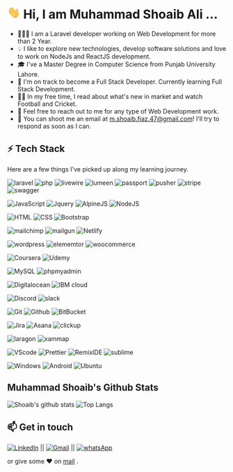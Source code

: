 # <img src="https://raw.githubusercontent.com/ABSphreak/ABSphreak/master/gifs/Hi.gif" width="30px">  Hi, I am **Muhammad Shoaib Ali** ...

- 👨🏻‍💻 I am a Laravel developer working on Web Development for more than 2 Year.
- 💡 I like to explore new technologies, develop software solutions and love to work on NodeJs and ReactJS development.
- 🎓 I've a Master Degree in Computer Science from Punjab University Lahore.
- 🌱 I'm on track to become a Full Stack Developer. Currently learning Full Stack Development.
- ✍🏻 In my free time, I read about what's new in market and watch Football and Cricket.
- 💬 Feel free to reach out to me for any type of Web Development work.
- 📨 You can shoot me an email at m.shoaib.fiaz.47@gmail.com! I'll try to respond as soon as I can.

## ⚡ Tech Stack

Here are a few things I've picked up along my learning journey.

![laravel](https://camo.githubusercontent.com/49f2575771d194651c7e8b11caf3702cbe97ab512c8423930ae54aa99f9fef0b/68747470733a2f2f696d672e736869656c64732e696f2f7374617469632f76313f7374796c653d666f722d7468652d6261646765266d6573736167653d4c61726176656c26636f6c6f723d464632443230266c6f676f3d4c61726176656c266c6f676f436f6c6f723d464646464646266c6162656c3d)
![php](https://camo.githubusercontent.com/043cf178670996a77ee676c08ffebc44661909c10e09c07a12a287cab3f8e548/68747470733a2f2f696d672e736869656c64732e696f2f7374617469632f76313f7374796c653d666f722d7468652d6261646765266d6573736167653d50485026636f6c6f723d373737424234266c6f676f3d504850266c6f676f436f6c6f723d464646464646266c6162656c3d)
![livewire](https://camo.githubusercontent.com/421193d55e43cd6e79dc16c3190ae2b50ec18292a765889e1201b90616f9978e/68747470733a2f2f696d672e736869656c64732e696f2f7374617469632f76313f7374796c653d666f722d7468652d6261646765266d6573736167653d4c6976657769726526636f6c6f723d344535364136266c6f676f3d4c69766577697265266c6f676f436f6c6f723d464646464646266c6162656c3d)
![lumeen](https://camo.githubusercontent.com/ef7436fcdc47a9a2a0acbc42452e3ac2392b5a5395b095d9a82318735f9c6971/68747470733a2f2f696d672e736869656c64732e696f2f7374617469632f76313f7374796c653d666f722d7468652d6261646765266d6573736167653d4c756d656e26636f6c6f723d453734343330266c6f676f3d4c756d656e266c6f676f436f6c6f723d464646464646266c6162656c3d)
![passport](https://camo.githubusercontent.com/e25e4f71f33707199b8303aadc2f1e1729fc6c3462b126060d8497e93694e03f/68747470733a2f2f696d672e736869656c64732e696f2f7374617469632f76313f7374796c653d666f722d7468652d6261646765266d6573736167653d50617373706f727426636f6c6f723d323232323232266c6f676f3d50617373706f7274266c6f676f436f6c6f723d333445323741266c6162656c3d)
![pusher](https://camo.githubusercontent.com/34e83ab8145c03977547dfd1542d360ea1703e5979d7451bd301811bd155802a/68747470733a2f2f696d672e736869656c64732e696f2f7374617469632f76313f7374796c653d666f722d7468652d6261646765266d6573736167653d50757368657226636f6c6f723d333030443446266c6f676f3d507573686572266c6f676f436f6c6f723d464646464646266c6162656c3d)
![stripe](https://camo.githubusercontent.com/5e8e465612d10ddb4831b853b21cf9763eeb9f004b73f0fb7420ba8df14951c3/68747470733a2f2f696d672e736869656c64732e696f2f7374617469632f76313f7374796c653d666f722d7468652d6261646765266d6573736167653d53747269706526636f6c6f723d303038434444266c6f676f3d537472697065266c6f676f436f6c6f723d464646464646266c6162656c3d)
![swagger](https://camo.githubusercontent.com/6733efac985638c8a0ccf30f26202157ab13d47a899bf458d5cc5e1fac358157/68747470733a2f2f696d672e736869656c64732e696f2f7374617469632f76313f7374796c653d666f722d7468652d6261646765266d6573736167653d5377616767657226636f6c6f723d323232323232266c6f676f3d53776167676572266c6f676f436f6c6f723d383545413244266c6162656c3d)

![JavaScript](https://img.shields.io/badge/JavaScript-F7DF1E?style=for-the-badge&logo=javascript&logoColor=black)
![Jquery](https://camo.githubusercontent.com/fd87758fc59a55844627fb6067a253aa4e35da509789a55be28311b0a09eb6cf/68747470733a2f2f696d672e736869656c64732e696f2f7374617469632f76313f7374796c653d666f722d7468652d6261646765266d6573736167653d6a517565727926636f6c6f723d303736394144266c6f676f3d6a5175657279266c6f676f436f6c6f723d464646464646266c6162656c3d)
![AlpineJS](https://camo.githubusercontent.com/a9c46d54d1e5f671dc63819345ecfe6ab74a21973da7e6086660cf21d6773aac/68747470733a2f2f696d672e736869656c64732e696f2f7374617469632f76313f7374796c653d666f722d7468652d6261646765266d6573736167653d416c70696e652e6a7326636f6c6f723d323232323232266c6f676f3d416c70696e652e6a73266c6f676f436f6c6f723d384243304430266c6162656c3d)
![NodeJS](https://img.shields.io/badge/Node.js-43853D?style=for-the-badge&logo=node.js&logoColor=white)

![HTML](https://img.shields.io/badge/HTML5-E34F26?style=for-the-badge&logo=html5&logoColor=white)
![CSS](https://img.shields.io/badge/CSS-239120?&style=for-the-badge&logo=css3&logoColor=white)
![Bootstrap](https://img.shields.io/badge/Bootstrap-563D7C?style=for-the-badge&logo=bootstrap&logoColor=white) ![]() ![]() ![]()

![mailchimp](https://camo.githubusercontent.com/23450390e15331d78a4f7d3a4789afb1d629aa174ee93ae02fd174cd7463f80e/68747470733a2f2f696d672e736869656c64732e696f2f7374617469632f76313f7374796c653d666f722d7468652d6261646765266d6573736167653d4d61696c4368696d7026636f6c6f723d323232323232266c6f676f3d4d61696c4368696d70266c6f676f436f6c6f723d464645303142266c6162656c3d)
![mailgun](https://camo.githubusercontent.com/8054fd4320a1350473a76a4850b1959d6a80ab4c7cf3d646dea95b82647dd02a/68747470733a2f2f696d672e736869656c64732e696f2f7374617469632f76313f7374796c653d666f722d7468652d6261646765266d6573736167653d4d61696c67756e26636f6c6f723d463036423636266c6f676f3d4d61696c67756e266c6f676f436f6c6f723d464646464646266c6162656c3d)
![Netlify](https://img.shields.io/badge/Netlify-00C7B7?style=for-the-badge&logo=netlify&logoColor=white) ![]() ![]()

![wordpress](https://camo.githubusercontent.com/2943f0d0ea94547e106bc8d4f6208186d826c30ce4526b1d617b3ba5482ec38f/68747470733a2f2f696d672e736869656c64732e696f2f7374617469632f76313f7374796c653d666f722d7468652d6261646765266d6573736167653d576f7264507265737326636f6c6f723d323137353942266c6f676f3d576f72645072657373266c6f676f436f6c6f723d464646464646266c6162656c3d)
![elememtor](https://camo.githubusercontent.com/07a0d7e25097e9c2a5977fb5c0f438f21ed5109fc34014b1aa2688715a47e377/68747470733a2f2f696d672e736869656c64732e696f2f7374617469632f76313f7374796c653d666f722d7468652d6261646765266d6573736167653d456c656d656e746f7226636f6c6f723d393230303342266c6f676f3d456c656d656e746f72266c6f676f436f6c6f723d464646464646266c6162656c3d)
![woocommerce](https://camo.githubusercontent.com/d4d3ecf7354533507e2a0a3e411ccc1666d43dd8987255820e49773e9189e5ec/68747470733a2f2f696d672e736869656c64732e696f2f7374617469632f76313f7374796c653d666f722d7468652d6261646765266d6573736167653d576f6f436f6d6d6572636526636f6c6f723d393635383841266c6f676f3d576f6f436f6d6d65726365266c6f676f436f6c6f723d464646464646266c6162656c3d)

![Coursera](https://img.shields.io/badge/Coursera-0056D2?style=for-the-badge&logo=Coursera&logoColor=white)
![Udemy](https://img.shields.io/badge/Udemy-EC5252?style=for-the-badge&logo=Udemy&logoColor=white)
![]()

![MySQL](https://img.shields.io/badge/MySQL-00000F?style=for-the-badge&logo=mysql&logoColor=white)
![phpmyadmin](https://camo.githubusercontent.com/2533330290857b9366d23cb454fd5539d14e8cb720388e7d6b4bbefcffe9642e/68747470733a2f2f696d672e736869656c64732e696f2f7374617469632f76313f7374796c653d666f722d7468652d6261646765266d6573736167653d7068704d7941646d696e26636f6c6f723d364337384146266c6f676f3d7068704d7941646d696e266c6f676f436f6c6f723d464646464646266c6162656c3d)

![Digitalocean](https://camo.githubusercontent.com/2d68745f69e68f15ae62797ea7a4dceb639d8ddebc9060156c72b4c6dbf1075c/68747470733a2f2f696d672e736869656c64732e696f2f7374617469632f76313f7374796c653d666f722d7468652d6261646765266d6573736167653d4469676974616c4f6365616e26636f6c6f723d303038304646266c6f676f3d4469676974616c4f6365616e266c6f676f436f6c6f723d464646464646266c6162656c3d)
![IBM cloud](https://camo.githubusercontent.com/85dfa0b519c04a3d588b789cc4f661cf203b6a47d690d5826161d4565486f4eb/68747470733a2f2f696d672e736869656c64732e696f2f7374617469632f76313f7374796c653d666f722d7468652d6261646765266d6573736167653d49424d2b436c6f756426636f6c6f723d313236314645266c6f676f3d49424d2b436c6f7564266c6f676f436f6c6f723d464646464646266c6162656c3d) ![]()

![Discord](https://camo.githubusercontent.com/596357d8b52257c282f713b78daa05587ee258c2822b1738be87afe6bcce92da/68747470733a2f2f696d672e736869656c64732e696f2f7374617469632f76313f7374796c653d666f722d7468652d6261646765266d6573736167653d446973636f726426636f6c6f723d353836354632266c6f676f3d446973636f7264266c6f676f436f6c6f723d464646464646266c6162656c3d)
![slack](https://camo.githubusercontent.com/0006cf094da45ae096d194937b0a810ac30ceeb78db406430af198ff6c8891f7/68747470733a2f2f696d672e736869656c64732e696f2f7374617469632f76313f7374796c653d666f722d7468652d6261646765266d6573736167653d536c61636b26636f6c6f723d344131353442266c6f676f3d536c61636b266c6f676f436f6c6f723d464646464646266c6162656c3d)

![Git](https://img.shields.io/badge/git%20-%23F05033.svg?&style=for-the-badge&logo=git&logoColor=white)
![Github](https://img.shields.io/badge/github%20-%23121011.svg?&style=for-the-badge&logo=github&logoColor=white)
![BitBucket](https://img.shields.io/badge/bitbucket%20-%230047B3.svg?&style=for-the-badge&logo=bitbucket&logoColor=white) ![]() ![]()

![Jira](https://img.shields.io/badge/Jira-0052CC?style=for-the-badge&logo=Jira&logoColor=white)
![Asana](https://camo.githubusercontent.com/58b1255c8a1b92202bd555d484510c5181c122380d7c5f1f48b343f6b2abf96e/68747470733a2f2f696d672e736869656c64732e696f2f7374617469632f76313f7374796c653d666f722d7468652d6261646765266d6573736167653d4173616e6126636f6c6f723d323733333437266c6f676f3d4173616e61266c6f676f436f6c6f723d464646464646266c6162656c3d)
![clickup](https://camo.githubusercontent.com/498215ac226d60b0e9ecfc70085045a53f41c28d8549483729166f4d7d0ebb29/68747470733a2f2f696d672e736869656c64732e696f2f7374617469632f76313f7374796c653d666f722d7468652d6261646765266d6573736167653d436c69636b557026636f6c6f723d374236384545266c6f676f3d436c69636b5570266c6f676f436f6c6f723d464646464646266c6162656c3d)


![laragon](https://camo.githubusercontent.com/53b77a50cf35a9b20d0ce828bf9bdb6523c4922083721cd2059aeb68bacf5356/68747470733a2f2f696d672e736869656c64732e696f2f7374617469632f76313f7374796c653d666f722d7468652d6261646765266d6573736167653d4c617261676f6e26636f6c6f723d304538334344266c6f676f3d4c617261676f6e266c6f676f436f6c6f723d464646464646266c6162656c3d)
![xammap](https://camo.githubusercontent.com/b4be70fe1a1b9a1d941d076883ad63277a7d3a0ed6be7dfa2db637fdd2914e5f/68747470733a2f2f696d672e736869656c64732e696f2f7374617469632f76313f7374796c653d666f722d7468652d6261646765266d6573736167653d584d505026636f6c6f723d303032423543266c6f676f3d584d5050266c6f676f436f6c6f723d464646464646266c6162656c3d)

![VScode](https://img.shields.io/badge/Visual_Studio_Code-0078D4?style=for-the-badge&logo=visual%20studio%20code&logoColor=white)
![Prettier](https://img.shields.io/badge/prettier-1A2C34?style=for-the-badge&logo=prettier&logoColor=F7BA3E)
![RemixIDE](https://img.shields.io/badge/-remix%20IDE-black?style=for-the-badge&logo=remix&logoColor=white)
![sublime](https://camo.githubusercontent.com/b7603157c0778e9255eb412fe2ad216ae67e2ea860e015d60d4dcda078f7fd5f/68747470733a2f2f696d672e736869656c64732e696f2f7374617469632f76313f7374796c653d666f722d7468652d6261646765266d6573736167653d5375626c696d652b5465787426636f6c6f723d323232323232266c6f676f3d5375626c696d652b54657874266c6f676f436f6c6f723d464639383030266c6162656c3d) ![]() ![]()

![Windows](https://img.shields.io/badge/Windows-0078D6?style=for-the-badge&logo=windows11&logoColor=white)
![Android](https://img.shields.io/badge/Android-3DDC84?style=for-the-badge&logo=android&logoColor=white)
![Ubuntu](https://img.shields.io/badge/Ubuntu-E95420?style=for-the-badge&logo=ubuntu&logoColor=white)


## Muhammad Shoaib's Github Stats
<span> ![Shoaib's github stats](https://github-readme-stats.vercel.app/api?username=Iam-Shoaib&theme=tokyonight&show_icons=true&count_private=true) </span>
<span> ![Top Langs](https://github-readme-stats.vercel.app/api/top-langs/?username=Iam-Shoaib&theme=tokyonight)</span>


## 📫 Get in touch
[![LinkedIn](https://img.shields.io/badge/LinkedIn-0077B5?style=for-the-badge&logo=linkedin&logoColor=white)](https://www.linkedin.com/in/shoaib999/) ||
[![Gmail](https://img.shields.io/badge/Gmail-D14836?style=for-the-badge&logo=gmail&logoColor=white)](mailto:m.shoaib.fiaz.47@gmail.com) ||
[![whatsApp](https://camo.githubusercontent.com/7bd751781e6f998e2fa3460d679bdddaa84d355b18418dca1dfa5ef317adc5dc/68747470733a2f2f696d672e736869656c64732e696f2f7374617469632f76313f7374796c653d666f722d7468652d6261646765266d6573736167653d576861747341707026636f6c6f723d323232323232266c6f676f3d5768617473417070266c6f676f436f6c6f723d323544333636266c6162656c3d)]( https://wa.me/923059123496)

 or give some ♥ on [mail](mailto:m.shoaib.fiaz.47@gmail.com) .

<!-- ![visitors](https://visitor-badge.glitch.me/badge?page_id=hassaantahir/hassaantahir) -->

